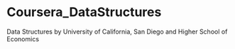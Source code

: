 # Coursera_DataStructures
Data Structures by University of California, San Diego and Higher School of Economics

